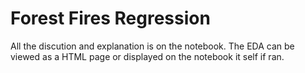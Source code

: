 # Forest Fires Regression

All the discution and explanation is on the notebook. The EDA can be viewed as a HTML page or displayed on the notebook it self if ran.